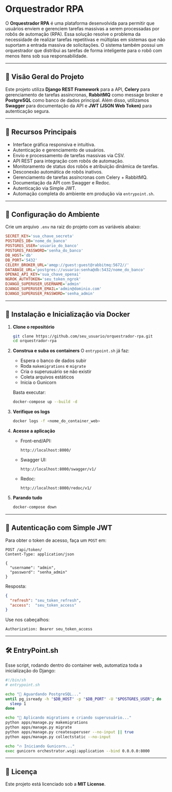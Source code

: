 # Orquestrador RPA

O **Orquestrador RPA** é uma plataforma desenvolvida para permitir que usuários enviem e gerenciem tarefas massivas a serem processadas por robôs de automação (RPA). Essa solução resolve o problema da necessidade de realizar tarefas repetitivas e múltiplas em sistemas que não suportam a entrada massiva de solicitações. O sistema também possui um orquestrador que distribui as tarefas de forma inteligente para o robô com menos itens sob sua responsabilidade.

---

## 🚀 Visão Geral do Projeto

Este projeto utiliza **Django REST Framework** para a API, **Celery** para gerenciamento de tarefas assíncronas, **RabbitMQ** como message broker e **PostgreSQL** como banco de dados principal. Além disso, utilizamos **Swagger** para documentação da API e **JWT (JSON Web Token)** para autenticação segura.

---

## 📌 Recursos Principais

- Interface gráfica responsiva e intuitiva.  
- Autenticação e gerenciamento de usuários.  
- Envio e processamento de tarefas massivas via CSV.  
- API REST para integração com robôs de automação.  
- Monitoramento de status dos robôs e atribuição dinâmica de tarefas.  
- Desconexão automática de robôs inativos.  
- Gerenciamento de tarefas assíncronas com Celery + RabbitMQ.  
- Documentação da API com Swagger e Redoc.  
- Autenticação via Simple JWT.  
- Automação completa do ambiente em produção via `entrypoint.sh`.

---

## 🔧 Configuração do Ambiente

Crie um arquivo `.env` na raiz do projeto com as variáveis abaixo:

```ini
SECRET_KEY='sua_chave_secreta'
POSTGRES_DB='nome_do_banco'
POSTGRES_USER='usuario_do_banco'
POSTGRES_PASSWORD='senha_do_banco'
DB_HOST='db'
DB_PORT='5432'
CELERY_BROKER_URL='amqp://guest:guest@rabbitmq:5672//'
DATABASE_URL='postgres://usuario:senha@db:5432/nome_do_banco'
OPENAI_API_KEY='sua_chave_openai'
NGROK_AUTHTOKEN='seu_token_ngrok'
DJANGO_SUPERUSER_USERNAME='admin'
DJANGO_SUPERUSER_EMAIL='admin@dominio.com'
DJANGO_SUPERUSER_PASSWORD='senha_admin'
````

---

## 🚀 Instalação e Inicialização via Docker

1. **Clone o repositório**

   ```bash
   git clone https://github.com/seu_usuario/orquestrador-rpa.git
   cd orquestrador-rpa
   ```

2. **Construa e suba os containers**
   O `entrypoint.sh` já faz:

   * Espera o banco de dados subir
   * Roda `makemigrations` e `migrate`
   * Cria o superusuário se não existir
   * Coleta arquivos estáticos
   * Inicia o Gunicorn

   Basta executar:

   ```bash
   docker-compose up --build -d
   ```

3. **Verifique os logs**

   ```bash
   docker logs -f <nome_do_container_web>
   ```

4. **Acesse a aplicação**

   * Front-end/API:

     ```
     http://localhost:8000/
     ```
   * Swagger UI:

     ```
     http://localhost:8000/swagger/v1/
     ```
   * Redoc:

     ```
     http://localhost:8000/redoc/v1/
     ```

5. **Parando tudo**

   ```bash
   docker-compose down
   ```

---

## 🔐 Autenticação com Simple JWT

Para obter o token de acesso, faça um `POST` em:

```http
POST /api/token/
Content-Type: application/json

{
  "username": "admin",
  "password": "senha_admin"
}
```

Resposta:

```json
{
  "refresh": "seu_token_refresh",
  "access":  "seu_token_access"
}
```

Use nos cabeçalhos:

```http
Authorization: Bearer seu_token_access
```

---

## 🛠 EntryPoint.sh

Esse script, rodando dentro do container web, automatiza toda a inicialização do Django:

```sh
#!/bin/sh
# entrypoint.sh

echo "🚀 Aguardando PostgreSQL..."
until pg_isready -h "$DB_HOST" -p "$DB_PORT" -U "$POSTGRES_USER"; do
  sleep 1
done

echo "💾 Aplicando migrations e criando superusuário..."
python apps/manage.py makemigrations
python apps/manage.py migrate
python apps/manage.py createsuperuser --no-input || true
python apps/manage.py collectstatic --no-input

echo "🔥 Iniciando Gunicorn..."
exec gunicorn orchestrator.wsgi:application --bind 0.0.0.0:8000
```

---

## 📜 Licença

Este projeto está licenciado sob a **MIT License**.

